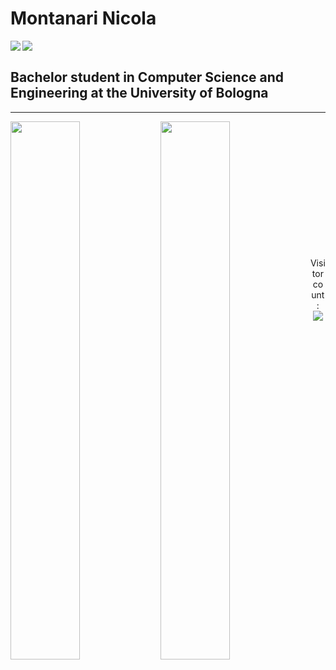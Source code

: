 # **Montanari Nicola**

<img align="left" src="https://img.shields.io/badge/Projects%20Type-Hardware%20&%20Software-blueviolet?style=for-the-badge"/>

<img align="left" src="https://img.shields.io/badge/Status-Student-success?style=for-the-badge"/>

<br/>

## **Bachelor student in Computer Science and Engineering at the University of Bologna**

---

<img align="left" width="47%" src="https://github-readme-stats-sigma-five.vercel.app/api?username=NIK4658&count_private=true&show_icons=true&hide_rank=true" />

<img align="left" width="47%" src="https://github-readme-stats-sigma-five.vercel.app/api/top-langs/?username=NIK4658&layout=compact" />

</br></br></br>
</br></br></br>
</br></br></br>
</br></br></br>


<p align="center"> 
  Visitor count:<br>
  <img src="https://profile-counter.glitch.me/NIK4658/count.svg" />
</p>







